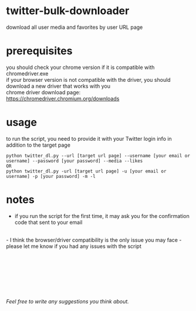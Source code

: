 # twitter-bulk-downloader
download all user media and favorites by user URL page

# prerequisites 
you should check your chrome version if it is compatible with chromedriver.exe
<br>
if your browser version is not compatible with the driver, you should download a new driver that works with you
<br>
chrome driver download page: https://chromedriver.chromium.org/downloads

# usage
to run the script, you need to provide it with your Twitter login info in addition to the target page
```
python twitter_dl.py --url [target url page] --username [your email or username] --password [your password] --media --likes
OR
python twitter_dl.py -url [target url page] -u [your email or username] -p [your password] -m -l
```

# notes
- if you run the script for the first time, it may ask you for the confirmation code that sent to your email
<br>
- I think the browser/driver compatibility is the only issue you may face
- please let me know if you had any issues with the script


<br><br><br><br><br><br><br>
*Feel free to write any suggestions you think about.*
